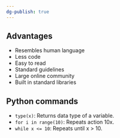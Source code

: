```yaml
---
dg-publish: true
---
```

## Advantages

- Resembles human language
- Less code
- Easy to read
- Standard guidelines
- Large online community
- Built in standard libraries

## Python commands

- `type(x)`: Returns data type of a variable.
- `for i in range(10)`: Repeats action 10x.
- `while x <= 10`: Repeats until x > 10.


